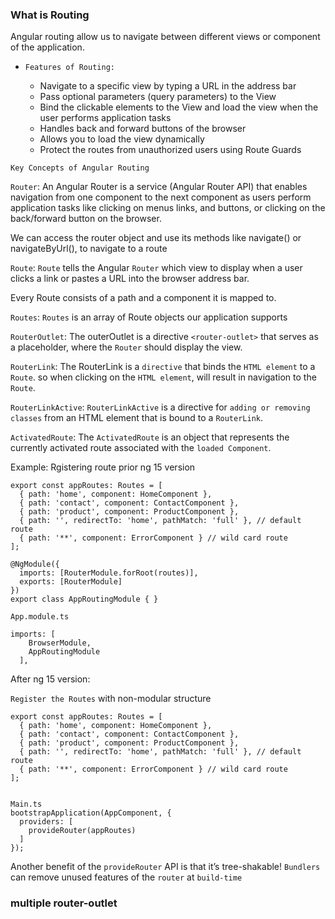 ### What is Routing

Angular routing allow us to navigate between different views or component of the application.

- `Features of Routing:`

  - Navigate to a specific view by typing a URL in the address bar
  - Pass optional parameters (query parameters) to the View
  - Bind the clickable elements to the View and load the view when the user performs application tasks
  - Handles back and forward buttons of the browser
  - Allows you to load the view dynamically
  - Protect the routes from unauthorized users using Route Guards

`Key Concepts of Angular Routing`

`Router`: An Angular Router is a service (Angular Router API) that enables navigation from one component to the next component as users perform application tasks like clicking on menus links, and buttons, or clicking on the back/forward button on the browser.

We can access the router object and use its methods like navigate() or navigateByUrl(), to navigate to a route

`Route`: `Route` tells the Angular `Router` which view to display when a user clicks a link or pastes a URL into the browser address bar.

Every Route consists of a path and a component it is mapped to.

`Routes`: `Routes` is an array of Route objects our application supports

`RouterOutlet`: The outerOutlet is a directive `<router-outlet>` that serves as a placeholder, where the `Router` should display the view.

`RouterLink`: The RouterLink is a `directive` that binds the `HTML element` to a `Route`. so when clicking on the `HTML element`, will result in navigation to the `Route`.

`RouterLinkActive`: `RouterLinkActive` is a directive for `adding or removing classes` from an HTML element that is bound to a `RouterLink`.

`ActivatedRoute`: The `ActivatedRoute` is an object that represents the currently activated route associated with the `loaded Component`.

Example:
Rgistering route prior ng 15 version

```
export const appRoutes: Routes = [
  { path: 'home', component: HomeComponent },
  { path: 'contact', component: ContactComponent },
  { path: 'product', component: ProductComponent },
  { path: '', redirectTo: 'home', pathMatch: 'full' }, // default route
  { path: '**', component: ErrorComponent } // wild card route
];

@NgModule({
  imports: [RouterModule.forRoot(routes)],
  exports: [RouterModule]
})
export class AppRoutingModule { }
```

```
App.module.ts

imports: [
    BrowserModule,
    AppRoutingModule
  ],
```

After ng 15 version:

`Register the Routes` with non-modular structure

```
export const appRoutes: Routes = [
  { path: 'home', component: HomeComponent },
  { path: 'contact', component: ContactComponent },
  { path: 'product', component: ProductComponent },
  { path: '', redirectTo: 'home', pathMatch: 'full' }, // default route
  { path: '**', component: ErrorComponent } // wild card route
];


Main.ts
bootstrapApplication(AppComponent, {
  providers: [
    provideRouter(appRoutes)
  ]
});

```

Another benefit of the `provideRouter` API is that it’s tree-shakable! `Bundlers` can remove unused features of the `router` at `build-time`

### multiple router-outlet
